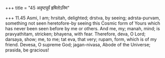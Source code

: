 +++
title = "45 अदृष्टपूर्वं हृषितोऽस्मि"

+++
11.45 Asmi, I am; hrsitah, delighted; drstva, by seeing; adrsta-purvam,
something not seen heretofore-by seeing this Cosmic form of Yours which
has never been seen before by me or others. And me, my; manah, mind; is
pravyathitam, stricken; bhayena, with fear. Therefore, deva, O Lord;
darsaya, show; me, to me; tat eva, that very; rupam, form, which is of
my friend. Devesa, O supreme God; jagan-nivasa, Abode of the Universe;
prasida, be gracious!
